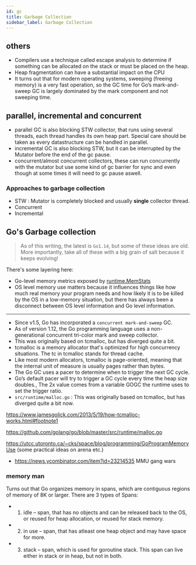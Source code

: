 ```yaml
---
id: gc
title: Garbage Collection
sidebar_label: Garbage Collection
---
```


## others

- Compilers use a technique called escape analysis to determine if something can be allocated on the stack or must be placed on the heap.
- Heap fragmentation can have a substantial impact on the CPU
- It turns out that for modern operating systems, sweeping (freeing memory) is a very fast operation, so the GC time for Go’s mark-and-sweep GC is largely dominated by the mark component and not sweeping time.

## parallel, incremental and concurrent

- parallel GC is also blocking STW collector, that runs using several threads, each thread handles its own heap part. Special care should be taken as every datastructure can be handled in parallel.
- incremental GC is also blocking STW, but it can be interrupted by the Mutator before the end of the gc pause.
- concurrent/almost concurrent collectors, these can run concurrently with the mutator but use some kind of gc barrier for sync and even though at some times it will need to gc pause aswell.

### Approaches to garbage collection

- STW : Mutator is completely blocked and usually **single** collector thread.
- Concurrent
- Incremental

## Go's Garbage collection

> As of this writing, the latest is `Go1.14`, but some of these ideas are old. More importantly, take all of these with a big grain of salt because it keeps evolving!

There's some layering here:

- Go-level memory metrics exposed by [runtime.MemStats](https://golang.org/pkg/runtime/#MemStats)
- OS level memory use matters because it influences things like how much real memory your program needs and how likely it is to be killed by the OS in a low-memory situation, but there has always been a disconnect between OS level information and Go level information.

---

- Since v1.5, Go has incorporated a `concurrent mark-and-sweep` GC.
- As of version 1.12, the Go programming language uses a non-generational concurrent tri-color mark and sweep collector.
- This was originally based on tcmalloc, but has diverged quite a bit.
- tcmalloc is a memory allocator that's optimized for high concurrency situations. The tc in tcmalloc stands for thread cache.
- Like most modern allocators, tcmalloc is page-oriented, meaning that the internal unit of measure is usually pages rather than bytes.
- The Go GC uses a pacer to determine when to trigger the next GC cycle.
- Go’s default pacer will try to trigger a GC cycle every time the heap size doubles., The 2x value comes from a variable GOGC the runtime uses to set the trigger ratio.
- `src/runtime/malloc.go` : This was originally based on tcmalloc, but has diverged quite a bit now.

https://www.jamesgolick.com/2013/5/19/how-tcmalloc-works.html#footnote1

https://github.com/golang/go/blob/master/src/runtime/malloc.go

https://utcc.utoronto.ca/~cks/space/blog/programming/GoProgramMemoryUse (some practical ideas on arena etc.)

- https://news.ycombinator.com/item?id=23214535 MMU gang wars

### memory man

Turns out that Go organizes memory in spans, which are contiguous regions of memory of 8K or larger. There are 3 types of Spans:

- 1. idle – span, that has no objects and can be released back to the OS, or reused for heap allocation, or reused for stack memory.
- 2. in use – span, that has atleast one heap object and may have space for more.
- 3. stack – span, which is used for goroutine stack. This span can live either in stack or in heap, but not in both.
